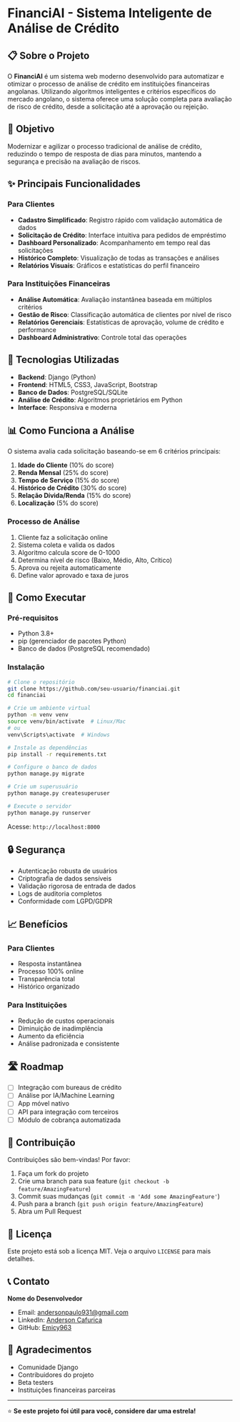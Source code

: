 # FinanciAI - Sistema Inteligente de Análise de Crédito

## 📋 Sobre o Projeto

O **FinanciAI** é um sistema web moderno desenvolvido para automatizar e otimizar o processo de análise de crédito em instituições financeiras angolanas. Utilizando algoritmos inteligentes e critérios específicos do mercado angolano, o sistema oferece uma solução completa para avaliação de risco de crédito, desde a solicitação até a aprovação ou rejeição.

## 🎯 Objetivo

Modernizar e agilizar o processo tradicional de análise de crédito, reduzindo o tempo de resposta de dias para minutos, mantendo a segurança e precisão na avaliação de riscos.

## ✨ Principais Funcionalidades

### Para Clientes

- **Cadastro Simplificado**: Registro rápido com validação automática de dados
- **Solicitação de Crédito**: Interface intuitiva para pedidos de empréstimo
- **Dashboard Personalizado**: Acompanhamento em tempo real das solicitações
- **Histórico Completo**: Visualização de todas as transações e análises
- **Relatórios Visuais**: Gráficos e estatísticas do perfil financeiro

### Para Instituições Financeiras

- **Análise Automática**: Avaliação instantânea baseada em múltiplos critérios
- **Gestão de Risco**: Classificação automática de clientes por nível de risco
- **Relatórios Gerenciais**: Estatísticas de aprovação, volume de crédito e performance
- **Dashboard Administrativo**: Controle total das operações

## 🔧 Tecnologias Utilizadas

- **Backend**: Django (Python)
- **Frontend**: HTML5, CSS3, JavaScript, Bootstrap
- **Banco de Dados**: PostgreSQL/SQLite
- **Análise de Crédito**: Algoritmos proprietários em Python
- **Interface**: Responsiva e moderna

## 📊 Como Funciona a Análise

O sistema avalia cada solicitação baseando-se em 6 critérios principais:

1. **Idade do Cliente** (10% do score)
2. **Renda Mensal** (25% do score)
3. **Tempo de Serviço** (15% do score)
4. **Histórico de Crédito** (30% do score)
5. **Relação Dívida/Renda** (15% do score)
6. **Localização** (5% do score)

### Processo de Análise

1. Cliente faz a solicitação online
2. Sistema coleta e valida os dados
3. Algoritmo calcula score de 0-1000
4. Determina nível de risco (Baixo, Médio, Alto, Crítico)
5. Aprova ou rejeita automaticamente
6. Define valor aprovado e taxa de juros

## 🚀 Como Executar

### Pré-requisitos

- Python 3.8+
- pip (gerenciador de pacotes Python)
- Banco de dados (PostgreSQL recomendado)

### Instalação

```bash
# Clone o repositório
git clone https://github.com/seu-usuario/financiai.git
cd financiai

# Crie um ambiente virtual
python -m venv venv
source venv/bin/activate  # Linux/Mac
# ou
venv\Scripts\activate  # Windows

# Instale as dependências
pip install -r requirements.txt

# Configure o banco de dados
python manage.py migrate

# Crie um superusuário
python manage.py createsuperuser

# Execute o servidor
python manage.py runserver
```

Acesse: `http://localhost:8000`

## 🔒 Segurança

- Autenticação robusta de usuários
- Criptografia de dados sensíveis
- Validação rigorosa de entrada de dados
- Logs de auditoria completos
- Conformidade com LGPD/GDPR

## 📈 Benefícios

### Para Clientes

- Resposta instantânea
- Processo 100% online
- Transparência total
- Histórico organizado

### Para Instituições

- Redução de custos operacionais
- Diminuição de inadimplência
- Aumento da eficiência
- Análise padronizada e consistente

## 🛣️ Roadmap

- [ ] Integração com bureaus de crédito
- [ ] Análise por IA/Machine Learning
- [ ] App móvel nativo
- [ ] API para integração com terceiros
- [ ] Módulo de cobrança automatizada

## 🤝 Contribuição

Contribuições são bem-vindas! Por favor:

1. Faça um fork do projeto
2. Crie uma branch para sua feature (`git checkout -b feature/AmazingFeature`)
3. Commit suas mudanças (`git commit -m 'Add some AmazingFeature'`)
4. Push para a branch (`git push origin feature/AmazingFeature`)
5. Abra um Pull Request

## 📄 Licença

Este projeto está sob a licença MIT. Veja o arquivo `LICENSE` para mais detalhes.

## 📞 Contato

**Nome do Desenvolvedor**

- Email: andersonpaulo931@gmail.com
- LinkedIn: [Anderson Cafurica](https://linkedin.com/in/anderson-cafurica)
- GitHub: [Emicy963](https://github.com/seu-Emicy963)

## 🙏 Agradecimentos

- Comunidade Django
- Contribuidores do projeto
- Beta testers
- Instituições financeiras parceiras

---

⭐ **Se este projeto foi útil para você, considere dar uma estrela!**
